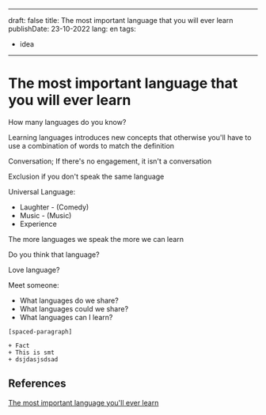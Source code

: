 
---
draft: false
title: The most important language that you will ever learn
publishDate: 23-10-2022
lang: en
tags:
- idea
---

# The most important language that you will ever learn
 


How many languages do you know? 

Learning languages introduces new concepts that otherwise you'll have to  use a combination of words to match the definition

Conversation; If there's no engagement, it isn't a conversation

Exclusion if you don't speak the same language

Universal Language: 
- Laughter - (Comedy)
- Music - (Music)
- Experience

The more languages we speak the more we can learn

Do you think that language?

Love language?

Meet someone:
 - What languages do we share?
 - What languages could we share?
 - What languages can I learn?

```timeline
[spaced-paragraph]

+ Fact
+ This is smt
+ dsjdasjsdsad
```



## References
[The most important language you'll ever learn](https://www.youtube.com/watch?v=488ZBeaGo6s&list=PLhsryCgx-nexJOjGNsXLbv1gFjj2AIxEj)